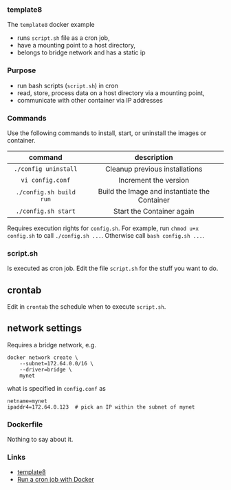 
### template8
The `template8` docker example 

* runs `script.sh` file as a cron job,
* have a mounting point to a host directory,
* belongs to bridge network and has a static ip

### Purpose
* run bash scripts (`script.sh`) in cron
* read, store, process data on a host directory via a mounting point,
* communicate with other container via IP addresses

### Commands
Use the following commands to install, start, or uninstall the images or container.

| command | description |
|:-------:|:-----------:|
| `./config uninstall` | Cleanup previous installations |
| `vi config.conf` | Increment the version |
| `./config.sh build run` | Build the Image and instantiate the Container |
| `./config.sh start` | Start the Container again |

Requires execution rights for `config.sh`.
For example, run `chmod u+x config.sh` to call `./config.sh ...`.
Otherwise call `bash config.sh ...`.

### script.sh
Is executed as cron job.
Edit the file `script.sh` for the stuff you want to do.

## crontab
Edit in `crontab` the schedule when to execute `script.sh`. 

## network settings
Requires a bridge network, e.g.

```
docker network create \
    --subnet=172.64.0.0/16 \
    --driver=bridge \
    mynet
```

what is specified in `config.conf` as 

```
netname=mynet
ipaddr4=172.64.0.123  # pick an IP within the subnet of mynet
```

### Dockerfile
Nothing to say about it.


### Links
* [template8](https://github.com/waalfisk/template8)
* [Run a cron job with Docker](https://www.ekito.fr/people/run-a-cron-job-with-docker/)